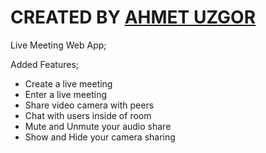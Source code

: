 # CREATED BY [AHMET UZGOR](https://www.linkedin.com/in/ahmet-uzgor-a1397a134/)

Live Meeting Web App;

Added Features;

- Create a live meeting
- Enter a live meeting
- Share video camera with peers
- Chat with users inside of room
- Mute and Unmute your audio share
- Show and Hide your camera sharing